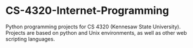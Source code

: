 # CS-4320-Internet-Programming
Python programming projects for CS 4320 (Kennesaw State University). Projects are based on python and Unix environments, as well as other web scripting languages.  

